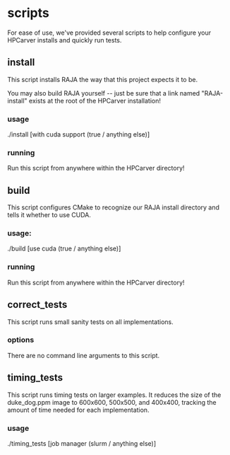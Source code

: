 # scripts
For ease of use, we've provided several scripts to help configure your HPCarver installs and quickly run tests.

## install
This script installs RAJA the way that this project expects it to be.

You may also build RAJA yourself -- just be sure that a link named "RAJA-install" exists at the root of the HPCarver installation!

### usage
./install [with cuda support (true / anything else)]

### running
Run this script from anywhere within the HPCarver directory!


## build
This script configures CMake to recognize our RAJA install directory and tells it whether to use CUDA.

### usage:
./build [use cuda (true / anything else)]

### running
Run this script from anywhere within the HPCarver directory!


## correct\_tests
This script runs small sanity tests on all implementations.

### options
There are no command line arguments to this script.



## timing\_tests
This script runs timing tests on larger examples. 
It reduces the size of the duke\_dog.ppm image to 600x600, 500x500, and 400x400, tracking the amount of time needed for each implementation.

### usage
./timing_tests [job manager (slurm / anything else)]
